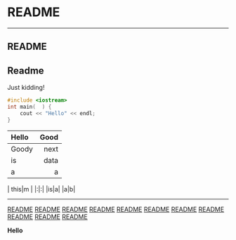 # README
-------------------------

## README

## Readme
 Just kidding!

```cpp
#include <iostream>
int main(  ) {
    cout << "Hello" << endl;
}

```
| Hello | Good |
|:------|-----:|
| Goody | next |
| is | data |
| a | a |

| this|m |
|:|:|
|is|a|
|a|b|



-------------------------

[README]()
[README]()
[README]()
[README]()
[README]()
[README]()
[README]()
[README]()
[README]()
[README]()
[README]()




**Hello**
